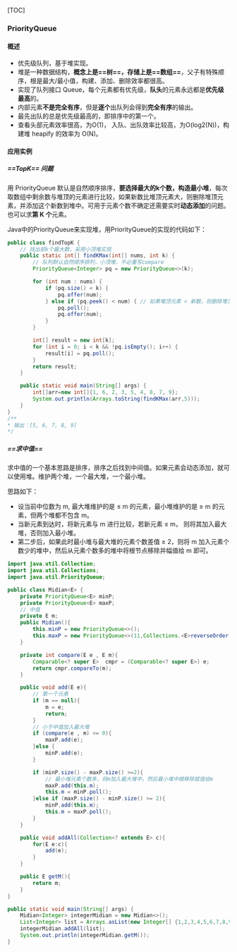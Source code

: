 [TOC]

### PriorityQueue

#### 概述

- 优先级队列，基于堆实现。
- 堆是一种数据结构，**概念上是==树==，存储上是==数组==**，父子有特殊顺序，根是最大/最小值，构建、添加、删除效率都很高。
- 实现了队列接口 Queue，每个元素都有优先级，**队头**的元素永远都是**优先级最高**的。
- 内部元素**不是完全有序**，但是**逐个**出队列会得到**完全有序**的输出。
- 最先出队的总是优先级最高的，即排序中的第一个。
- 查看头部元素效率很高，为O(1)， 入队、出队效率比较高，为O(log2(N))，构建堆 heapify 的效率为 O(N)。



#### 应用实例

##### ==TopK== 问题

用 PriorityQueue 默认是自然顺序排序，**要选择最大的k个数，构造最小堆**，每次取数组中剩余数与堆顶的元素进行比较，如果新数比堆顶元素大，则删除堆顶元素，并添加这个新数到堆中。可用于元素个数不确定还需要实时**动态添加**的问题。也可以求**第 K 个**元素。

Java中的PriorityQueue来实现堆，用PriorityQueue的实现的代码如下：

```java
public class findTopK {
    // 找出前k个最大数，采用小顶堆实现
    public static int[] findKMax(int[] nums, int k) {
        // 队列默认自然顺序排列，小顶堆，不必重写compare
        PriorityQueue<Integer> pq = new PriorityQueue<>(k);

        for (int num : nums) {
            if (pq.size() < k) {
                pq.offer(num);
            } else if (pq.peek() < num) { // 如果堆顶元素 < 新数，则删除堆顶，加入新数入堆
                pq.poll();
                pq.offer(num);
            }
        }

        int[] result = new int[k];
        for (int i = 0; i < k && !pq.isEmpty(); i++) {
            result[i] = pq.poll();
        }
        return result;
    }

    public static void main(String[] args) {
        int[]arr=new int[]{1, 6, 2, 3, 5, 4, 8, 7, 9};
        System.out.println(Arrays.toString(findKMax(arr,5)));
    }
}
/**
* 输出：[5, 6, 7, 8, 9]
*/
```



##### ==求中值==

求中值的一个基本思路是排序，排序之后找到中间值。如果元素会动态添加，就可以使用堆。维护两个堆，一个最大堆，一个最小堆。

思路如下：

- 设当前中位数为 m, 最大堆维护的是 ≤ m 的元素，最小堆维护的是 ≥ m 的元素，但两个堆都不包含 m。
- 当新元素到达时，将新元素与 m 进行比较，若新元素 ≤ m， 则将其加入最大堆，否则加入最小堆。
- 第二步后，如果此时最小堆与最大堆的元素个数差值 ≥ 2，则将 m 加入元素个数少的堆中，然后从元素个数多的堆中将根节点移除并幅值给 m 即可。

```java
import java.util.Collection;
import java.util.Collections;
import java.util.PriorityQueue;

public class Midian<E> {
    private PriorityQueue<E> minP;
    private PriorityQueue<E> maxP;
	// 中值
    private E m;
    public Midian(){
        this.minP = new PriorityQueue<>();
        this.maxP = new PriorityQueue<>(11,Collections.<E>reverseOrder());
    }

    private int compare(E e , E m){
        Comparable<? super E>  cmpr = (Comparable<? super E>) e;
        return cmpr.compareTo(m);
    }

    public void add(E e){
		// 第一个元素
        if (m == null){
            m = e;
            return;
        }
		// 小于中值加入最大堆
        if (compare(e , m) <= 0){
            maxP.add(e);
        }else {
            minP.add(e);
        }

        if (minP.size() - maxP.size() >=2){
			// 最小堆元素个数多，将m加入最大堆中，然后最小堆中根移除赋值给m
            maxP.add(this.m);
            this.m = minP.poll();
        }else if (maxP.size() - minP.size() >= 2){
            minP.add(this.m);
            this.m = maxP.poll();
        }
    }

    public void addAll(Collection<? extends E> c){
        for(E e:c){
            add(e);
        }
    }

    public E getM(){
        return m;
    }
}

public static void main(String[] args) {
    Midian<Integer> integerMidian = new Midian<>();
    List<Integer> list = Arrays.asList(new Integer[] {1,2,3,4,5,6,7,8,9,10});
    integerMidian.addAll(list);
    System.out.println(integerMidian.getM());
}
```









